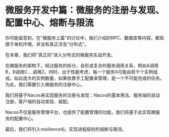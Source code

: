 # 微服务开发中篇：微服务的注册与发现、配置中心、熔断与限流

你可能留意到，在"微服务上篇"的讨论中，我们介绍的RPC、数据库等内容，都局限于单机环境，并没有真正涉及“分布式”。

在本章，我们将"真正的"进入分布式的微服务实战开发。

在微服务的架构下，经过服务的拆分，会形成复杂的服务调用关系，例如A调用B，B调用C....调用Z。同时，出于性能考虑，每一个服务X可能由若干个实例组成。如此庞大的实例数量，如果依靠手工配置来管理，是一个不可能完成的任务。为此，我们需要引入微服务的注册中心。

我们将基于Nacos来实现服务的注册与发现：Nacos的基本用法、服务端的自动注册，客户端的自动发现、装配。

Nacos不仅是服务管理平台，也提供了配置管理的功能，我们将基于此实现微服务的配置中心。

最后，我们将引入resilience4j，实现进程级别的熔断与限流。




































































